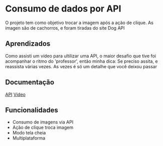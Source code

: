 
# Consumo de dados por API

O projeto tem como objetivo trocar a imagem após a ação de clique.
As imagen são de cachorros, e foram tiradas do site Dog API

## Aprendizados
Como assisti um vídeo para ultilizar uma API, o maior desafio que tive foi acompanhar o ritmo do 'professor', então minha dica:
Se preciso assita, e reassista várias vezes. As vezes é só um detalhe que você deixou passar

## Documentação

[API](https://dog.ceo/dog-api/documentation/random)
[Video](https://youtu.be/i4fbzCIb3pY)


## Funcionalidades

- Consumo de imagens via API
- Ação de clique troca imagem
- Modo tela cheia
- Multiplataforma

